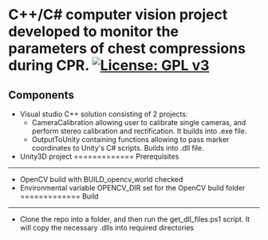 C++/C# computer vision project developed to monitor the parameters of chest compressions during CPR.
[![License: GPL v3](https://img.shields.io/badge/License-GPLv3-blue.svg)](https://www.gnu.org/licenses/gpl-3.0)
=============

Components
-------------
- Visual studio C++ solution consisting of 2 projects: 
  - CameraCalibration allowing user to calibrate single cameras, and perform stereo calibration and rectification. It builds into .exe file.
  - OutputToUnity containing functions allowing to pass marker coordinates to Unity's C# scripts. Builds into .dll file.
- Unity3D project
=============
Prerequisites
-------------
- OpenCV build with BUILD_opencv_world checked
- Environmental variable OPENCV_DIR set for the OpenCV build folder
=============
Build
-------------
- Clone the repo into a folder, and then run the get_dll_files.ps1 script. It will copy the necessary .dlls into required directories

